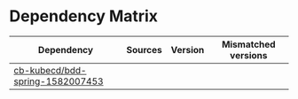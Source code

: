 # Dependency Matrix

Dependency | Sources | Version | Mismatched versions
---------- | ------- | ------- | -------------------
[cb-kubecd/bdd-spring-1582007453](https://github.com/cb-kubecd/bdd-spring-1582007453.git) |  | []() | 
